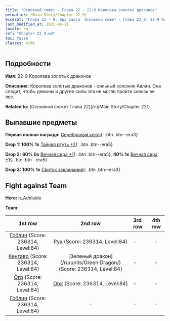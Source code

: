 ```yaml
---
title: "Основной сюжет - Глава 22 - 22-9 Королева золотых драконов"
permalink: /Main Story/Chapter 22_9/
excerpt: "Глава 22 - 9. Эра хаоса  Основной сюжет - Глава 22_9. 22-9 Королева золотых драконов"
last_modified_at: 2021-04-21
locale: ru
ref: "Chapter 22_9.md"
toc: false
classes: wide
---
```


## Подробности

 **Имя:** 22-9 Королева золотых драконов

 **Описание:** Королева золотых драконов - сильный союзник Авлии. Она следит, чтобы демоны и другие силы зла не могли пройти сквозь ее лес.

 **Related to:** [Основной сюжет Глава 22](/ru/Main Story/Chapter 22/)

## Выпавшие предметы

 **Первая полная награда:** [Серебряный ключ](/ru/Items/con_693/){: .btn .btn--era3}

 **Drop 1:** **100% 1x** [Тайная ртуть +2](/ru/Items/mat_77/){: .btn .btn--era5}

 **Drop 2:** **60% 0x** [Вечная сера +1](/ru/Items/mat_71/){: .btn .btn--era5}, **40% 1x** [Вечная сера +1](/ru/Items/mat_71/){: .btn .btn--era5}

 **Drop 3:** **100% 1x** [Свиток заклинания](/ru/Items/con_694/){: .btn .btn--era3}


## Fight against Team
 **Hero:** h_Adelaide

 **Team:**


  | 1st row | 2nd row | 3rd row | 4th row |
  |:----:|:----:|:----|:----:|
  | [Гоблин](/ru/units/Goblin/) (Score: 236314, Level:84)  | [Рух](/ru/units/Roc/) (Score: 236314, Level:84)  | - | - |
  | [Кентавр](/ru/units/Centaur/) (Score: 236314, Level:84)  | [Зеленый дракон](/ru/units/Green Dragon/) (Score: 236314, Level:84)  | - | - |
  | [Огр](/ru/units/Ogre/) (Score: 236314, Level:84)  | [Орк](/ru/units/Orc/) (Score: 236314, Level:84)  | - | - |
  | [Гоблин](/ru/units/Goblin/) (Score: 236314, Level:84)  | - | - | - |


